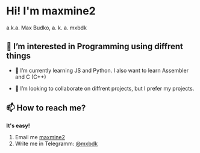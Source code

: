 # Hi! I'm maxmine2

a.k.a. Max Budko, a. k. a. mxbdk

## 👀 I’m interested in Programming using diffrent things

- 🌱 I’m currently learning JS and Python. I also want to learn Assembler and C (C++)

- 💞️ I’m looking to collaborate on diffrent projects, but I prefer my projects.

## 📫 How to reach me?
**It's easy!**
1. Email me [maxmine2](mailto:mbudko2@gmail.com)
2. Write me in Telegramm: [@mxbdk](https://t.me/mxbdk)
